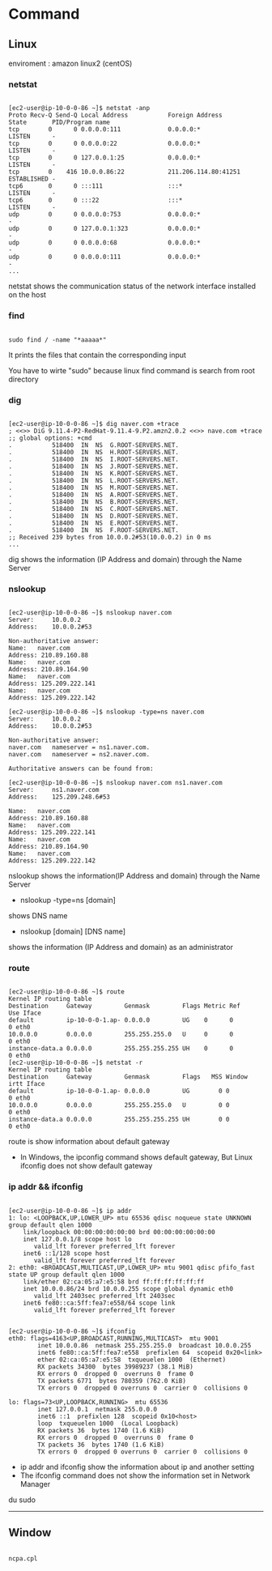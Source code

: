 # Command

## Linux

enviroment : amazon linux2 (centOS)


### netstat

~~~

[ec2-user@ip-10-0-0-86 ~]$ netstat -anp
Proto Recv-Q Send-Q Local Address           Foreign Address         State       PID/Program name    
tcp        0      0 0.0.0.0:111             0.0.0.0:*               LISTEN      -                   
tcp        0      0 0.0.0.0:22              0.0.0.0:*               LISTEN      -                   
tcp        0      0 127.0.0.1:25            0.0.0.0:*               LISTEN      -                   
tcp        0    416 10.0.0.86:22            211.206.114.80:41251    ESTABLISHED -                   
tcp6       0      0 :::111                  :::*                    LISTEN      -                   
tcp6       0      0 :::22                   :::*                    LISTEN      -                   
udp        0      0 0.0.0.0:753             0.0.0.0:*                           -                   
udp        0      0 127.0.0.1:323           0.0.0.0:*                           -                   
udp        0      0 0.0.0.0:68              0.0.0.0:*                           -                   
udp        0      0 0.0.0.0:111             0.0.0.0:*                           -   
...

~~~

netstat shows the communication status of the network interface installed on the host

### find 

~~~

sudo find / -name "*aaaaa*"

~~~
It prints the files that contain the corresponding input

You have to wirte "sudo" because linux find command is search from root directory

### dig

~~~

[ec2-user@ip-10-0-0-86 ~]$ dig naver.com +trace
; <<>> DiG 9.11.4-P2-RedHat-9.11.4-9.P2.amzn2.0.2 <<>> nave.com +trace
;; global options: +cmd
.			518400	IN	NS	G.ROOT-SERVERS.NET.
.			518400	IN	NS	H.ROOT-SERVERS.NET.
.			518400	IN	NS	I.ROOT-SERVERS.NET.
.			518400	IN	NS	J.ROOT-SERVERS.NET.
.			518400	IN	NS	K.ROOT-SERVERS.NET.
.			518400	IN	NS	L.ROOT-SERVERS.NET.
.			518400	IN	NS	M.ROOT-SERVERS.NET.
.			518400	IN	NS	A.ROOT-SERVERS.NET.
.			518400	IN	NS	B.ROOT-SERVERS.NET.
.			518400	IN	NS	C.ROOT-SERVERS.NET.
.			518400	IN	NS	D.ROOT-SERVERS.NET.
.			518400	IN	NS	E.ROOT-SERVERS.NET.
.			518400	IN	NS	F.ROOT-SERVERS.NET.
;; Received 239 bytes from 10.0.0.2#53(10.0.0.2) in 0 ms
...

~~~

dig shows the information (IP Address and domain) through the Name Server

### nslookup

~~~

[ec2-user@ip-10-0-0-86 ~]$ nslookup naver.com
Server:		10.0.0.2
Address:	10.0.0.2#53

Non-authoritative answer:
Name:	naver.com
Address: 210.89.160.88
Name:	naver.com
Address: 210.89.164.90
Name:	naver.com
Address: 125.209.222.141
Name:	naver.com
Address: 125.209.222.142

[ec2-user@ip-10-0-0-86 ~]$ nslookup -type=ns naver.com
Server:		10.0.0.2
Address:	10.0.0.2#53

Non-authoritative answer:
naver.com	nameserver = ns1.naver.com.
naver.com	nameserver = ns2.naver.com.

Authoritative answers can be found from:

[ec2-user@ip-10-0-0-86 ~]$ nslookup naver.com ns1.naver.com
Server:		ns1.naver.com
Address:	125.209.248.6#53

Name:	naver.com
Address: 210.89.160.88
Name:	naver.com
Address: 125.209.222.141
Name:	naver.com
Address: 210.89.164.90
Name:	naver.com
Address: 125.209.222.142

~~~

nslookup shows the information(IP Address and domain) through the Name Server

* nslookup -type=ns [domain]

shows DNS name

* nslookup [domain] [DNS name]

shows the information (IP Address and domain) as an administrator

### route

~~~

[ec2-user@ip-10-0-0-86 ~]$ route
Kernel IP routing table
Destination     Gateway         Genmask         Flags Metric Ref    Use Iface
default         ip-10-0-0-1.ap- 0.0.0.0         UG    0      0        0 eth0
10.0.0.0        0.0.0.0         255.255.255.0   U     0      0        0 eth0
instance-data.a 0.0.0.0         255.255.255.255 UH    0      0        0 eth0
[ec2-user@ip-10-0-0-86 ~]$ netstat -r
Kernel IP routing table
Destination     Gateway         Genmask         Flags   MSS Window  irtt Iface
default         ip-10-0-0-1.ap- 0.0.0.0         UG        0 0          0 eth0
10.0.0.0        0.0.0.0         255.255.255.0   U         0 0          0 eth0
instance-data.a 0.0.0.0         255.255.255.255 UH        0 0          0 eth0

~~~

route is show information about default gateway

* In Windows, the ipconfig command shows default gateway, But Linux ifconfig does not show default gateway

### ip addr && ifconfig

~~~

[ec2-user@ip-10-0-0-86 ~]$ ip addr
1: lo: <LOOPBACK,UP,LOWER_UP> mtu 65536 qdisc noqueue state UNKNOWN group default qlen 1000
    link/loopback 00:00:00:00:00:00 brd 00:00:00:00:00:00
    inet 127.0.0.1/8 scope host lo
       valid_lft forever preferred_lft forever
    inet6 ::1/128 scope host 
       valid_lft forever preferred_lft forever
2: eth0: <BROADCAST,MULTICAST,UP,LOWER_UP> mtu 9001 qdisc pfifo_fast state UP group default qlen 1000
    link/ether 02:ca:05:a7:e5:58 brd ff:ff:ff:ff:ff:ff
    inet 10.0.0.86/24 brd 10.0.0.255 scope global dynamic eth0
       valid_lft 2403sec preferred_lft 2403sec
    inet6 fe80::ca:5ff:fea7:e558/64 scope link 
       valid_lft forever preferred_lft forever
       
       
[ec2-user@ip-10-0-0-86 ~]$ ifconfig
eth0: flags=4163<UP,BROADCAST,RUNNING,MULTICAST>  mtu 9001
        inet 10.0.0.86  netmask 255.255.255.0  broadcast 10.0.0.255
        inet6 fe80::ca:5ff:fea7:e558  prefixlen 64  scopeid 0x20<link>
        ether 02:ca:05:a7:e5:58  txqueuelen 1000  (Ethernet)
        RX packets 34300  bytes 39989237 (38.1 MiB)
        RX errors 0  dropped 0  overruns 0  frame 0
        TX packets 6771  bytes 780359 (762.0 KiB)
        TX errors 0  dropped 0 overruns 0  carrier 0  collisions 0

lo: flags=73<UP,LOOPBACK,RUNNING>  mtu 65536
        inet 127.0.0.1  netmask 255.0.0.0
        inet6 ::1  prefixlen 128  scopeid 0x10<host>
        loop  txqueuelen 1000  (Local Loopback)
        RX packets 36  bytes 1740 (1.6 KiB)
        RX errors 0  dropped 0  overruns 0  frame 0
        TX packets 36  bytes 1740 (1.6 KiB)
        TX errors 0  dropped 0 overruns 0  carrier 0  collisions 0

~~~

* ip addr and ifconfig show the information about ip and another setting
* The ifconfig command does not show the information set in Network Manager


du
sudo

* * *


## Window

~~~

ncpa.cpl

~~~
